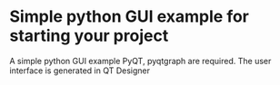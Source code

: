 # Simple python GUI example for starting your project

A simple python GUI example
PyQT, pyqtgraph are required. The user interface is generated in QT Designer

